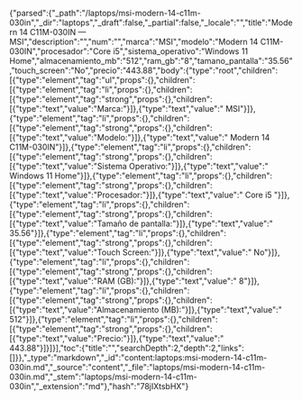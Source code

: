 {"parsed":{"_path":"/laptops/msi-modern-14-c11m-030in","_dir":"laptops","_draft":false,"_partial":false,"_locale":"","title":"Modern 14 C11M-030IN — MSI","description":"","num":"","marca":"MSI","modelo":"Modern 14 C11M-030IN","procesador":"Core i5","sistema_operativo":"Windows 11 Home","almacenamiento_mb":"512","ram_gb":"8","tamano_pantalla":"35.56","touch_screen":"No","precio":"443.88","body":{"type":"root","children":[{"type":"element","tag":"ul","props":{},"children":[{"type":"element","tag":"li","props":{},"children":[{"type":"element","tag":"strong","props":{},"children":[{"type":"text","value":"Marca:"}]},{"type":"text","value":" MSI"}]},{"type":"element","tag":"li","props":{},"children":[{"type":"element","tag":"strong","props":{},"children":[{"type":"text","value":"Modelo:"}]},{"type":"text","value":" Modern 14 C11M-030IN"}]},{"type":"element","tag":"li","props":{},"children":[{"type":"element","tag":"strong","props":{},"children":[{"type":"text","value":"Sistema Operativo:"}]},{"type":"text","value":" Windows 11 Home"}]},{"type":"element","tag":"li","props":{},"children":[{"type":"element","tag":"strong","props":{},"children":[{"type":"text","value":"Procesador:"}]},{"type":"text","value":" Core i5 "}]},{"type":"element","tag":"li","props":{},"children":[{"type":"element","tag":"strong","props":{},"children":[{"type":"text","value":"Tamaño de pantalla:"}]},{"type":"text","value":" 35.56"}]},{"type":"element","tag":"li","props":{},"children":[{"type":"element","tag":"strong","props":{},"children":[{"type":"text","value":"Touch Screen:"}]},{"type":"text","value":" No"}]},{"type":"element","tag":"li","props":{},"children":[{"type":"element","tag":"strong","props":{},"children":[{"type":"text","value":"RAM (GB):"}]},{"type":"text","value":" 8"}]},{"type":"element","tag":"li","props":{},"children":[{"type":"element","tag":"strong","props":{},"children":[{"type":"text","value":"Almacenamiento (MB):"}]},{"type":"text","value":" 512"}]},{"type":"element","tag":"li","props":{},"children":[{"type":"element","tag":"strong","props":{},"children":[{"type":"text","value":"Precio:"}]},{"type":"text","value":" 443.88"}]}]}],"toc":{"title":"","searchDepth":2,"depth":2,"links":[]}},"_type":"markdown","_id":"content:laptops:msi-modern-14-c11m-030in.md","_source":"content","_file":"laptops/msi-modern-14-c11m-030in.md","_stem":"laptops/msi-modern-14-c11m-030in","_extension":"md"},"hash":"78jIXtsbHX"}